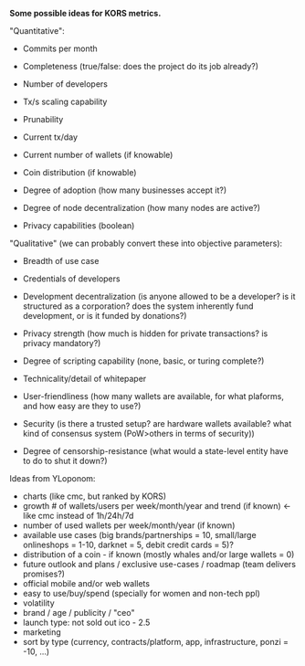 **Some possible ideas for KORS metrics.**

"Quantitative":

- Commits per month

- Completeness (true/false: does the project do its job already?)

- Number of developers

- Tx/s scaling capability

- Prunability

- Current tx/day

- Current number of wallets (if knowable)

- Coin distribution (if knowable)

- Degree of adoption (how many businesses accept it?)

- Degree of node decentralization (how many nodes are active?)

- Privacy capabilities (boolean)

"Qualitative" (we can probably convert these into objective parameters):

- Breadth of use case

- Credentials of developers

- Development decentralization (is anyone allowed to be a developer? is it structured as a corporation? does the system inherently fund development, or is it funded by donations?)

- Privacy strength (how much is hidden for private transactions? is privacy mandatory?)

- Degree of scripting capability (none, basic, or turing complete?)

- Technicality/detail of whitepaper

- User-friendliness (how many wallets are available, for what plaforms, and how easy are they to use?)

- Security (is there a trusted setup? are hardware wallets available? what kind of consensus system (PoW>others in terms of security))

- Degree of censorship-resistance (what would a state-level entity have to do to shut it down?)

Ideas from YLoponom:

- charts (like cmc, but ranked by KORS)
- growth # of wallets/users per week/month/year and trend (if known) <-  like cmc instead of 1h/24h/7d
- number of used wallets per week/month/year (if known)
- available use cases (big brands/partnerships = 10, small/large onlineshops = 1-10, darknet = 5, debit credit cards = 5)?
- distribution of a coin - if known (mostly whales and/or large wallets = 0) 
- future outlook and plans / exclusive use-cases / roadmap (team delivers promises?)
- official mobile and/or web wallets 
- easy to use/buy/spend (specially for women and non-tech ppl)
- volatility
- brand / age / publicity / "ceo"
- launch type: not sold out ico - 2.5
- marketing
- sort by type (currency, contracts/platform, app, infrastructure, ponzi = -10, ...)


